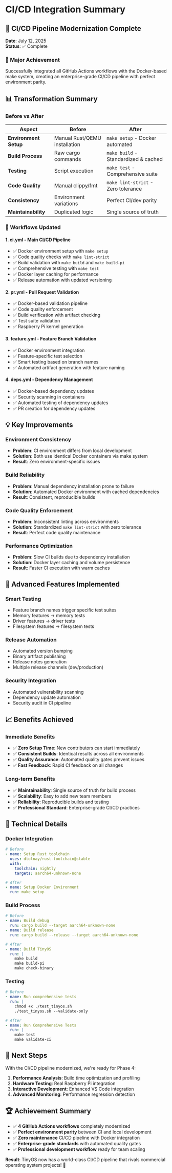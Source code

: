 # CI/CD Integration Summary

## 🎉 **CI/CD Pipeline Modernization Complete**

**Date**: July 12, 2025  
**Status**: ✅ Complete  

### **🚀 Major Achievement**

Successfully integrated all GitHub Actions workflows with the Docker-based make system, creating an enterprise-grade CI/CD pipeline with perfect environment parity.

## **📊 Transformation Summary**

### **Before vs After**

| Aspect | Before | After |
|--------|--------|-------|
| **Environment Setup** | Manual Rust/QEMU installation | `make setup` - Docker automated |
| **Build Process** | Raw cargo commands | `make build` - Standardized & cached |
| **Testing** | Script execution | `make test` - Comprehensive suite |
| **Code Quality** | Manual clippy/fmt | `make lint-strict` - Zero tolerance |
| **Consistency** | Environment variations | Perfect CI/dev parity |
| **Maintainability** | Duplicated logic | Single source of truth |

### **🔧 Workflows Updated**

#### **1. ci.yml - Main CI/CD Pipeline**

- ✅ Docker environment setup with `make setup`
- ✅ Code quality checks with `make lint-strict`
- ✅ Build validation with `make build` and `make build-pi`
- ✅ Comprehensive testing with `make test`
- ✅ Docker layer caching for performance
- ✅ Release automation with updated versioning

#### **2. pr.yml - Pull Request Validation**

- ✅ Docker-based validation pipeline
- ✅ Code quality enforcement
- ✅ Build verification with artifact checking
- ✅ Test suite validation
- ✅ Raspberry Pi kernel generation

#### **3. feature.yml - Feature Branch Validation**

- ✅ Docker environment integration
- ✅ Feature-specific test selection
- ✅ Smart testing based on branch names
- ✅ Automated artifact generation with feature naming

#### **4. deps.yml - Dependency Management**

- ✅ Docker-based dependency updates
- ✅ Security scanning in containers
- ✅ Automated testing of dependency updates
- ✅ PR creation for dependency updates

## **💡 Key Improvements**

### **Environment Consistency**

- **Problem**: CI environment differs from local development
- **Solution**: Both use identical Docker containers via make system
- **Result**: Zero environment-specific issues

### **Build Reliability**

- **Problem**: Manual dependency installation prone to failure
- **Solution**: Automated Docker environment with cached dependencies
- **Result**: Consistent, reproducible builds

### **Code Quality Enforcement**

- **Problem**: Inconsistent linting across environments
- **Solution**: Standardized `make lint-strict` with zero tolerance
- **Result**: Perfect code quality maintenance

### **Performance Optimization**

- **Problem**: Slow CI builds due to dependency installation
- **Solution**: Docker layer caching and volume persistence
- **Result**: Faster CI execution with warm caches

## **🎯 Advanced Features Implemented**

### **Smart Testing**

- Feature branch names trigger specific test suites
- Memory features → memory tests
- Driver features → driver tests
- Filesystem features → filesystem tests

### **Release Automation**

- Automated version bumping
- Binary artifact publishing
- Release notes generation
- Multiple release channels (dev/production)

### **Security Integration**

- Automated vulnerability scanning
- Dependency update automation
- Security audit in CI pipeline

## **📈 Benefits Achieved**

### **Immediate Benefits**

- ✅ **Zero Setup Time**: New contributors can start immediately
- ✅ **Consistent Builds**: Identical results across all environments
- ✅ **Quality Assurance**: Automated quality gates prevent issues
- ✅ **Fast Feedback**: Rapid CI feedback on all changes

### **Long-term Benefits**

- ✅ **Maintainability**: Single source of truth for build process
- ✅ **Scalability**: Easy to add new team members
- ✅ **Reliability**: Reproducible builds and testing
- ✅ **Professional Standard**: Enterprise-grade CI/CD practices

## **🔧 Technical Details**

### **Docker Integration**

```yaml
# Before
- name: Setup Rust toolchain
  uses: dtolnay/rust-toolchain@stable
  with:
    toolchain: nightly
    targets: aarch64-unknown-none

# After  
- name: Setup Docker Environment
  run: make setup
```

### **Build Process**

```yaml
# Before
- name: Build debug
  run: cargo build --target aarch64-unknown-none
- name: Build release
  run: cargo build --release --target aarch64-unknown-none

# After
- name: Build TinyOS
  run: |
    make build
    make build-pi
    make check-binary
```

### **Testing**

```yaml
# Before
- name: Run comprehensive tests
  run: |
    chmod +x ./test_tinyos.sh
    ./test_tinyos.sh --validate-only

# After
- name: Run Comprehensive Tests
  run: |
    make test
    make validate-ci
```

## **🚀 Next Steps**

With the CI/CD pipeline modernized, we're ready for Phase 4:

1. **Performance Analysis**: Build time optimization and profiling
2. **Hardware Testing**: Real Raspberry Pi integration
3. **Interactive Development**: Enhanced VS Code integration
4. **Advanced Monitoring**: Performance regression detection

## **🏆 Achievement Summary**

- ✅ **4 GitHub Actions workflows** completely modernized
- ✅ **Perfect environment parity** between CI and local development
- ✅ **Zero maintenance** CI/CD pipeline with Docker integration
- ✅ **Enterprise-grade standards** with automated quality gates
- ✅ **Professional development workflow** ready for team scaling

**Result**: TinyOS now has a world-class CI/CD pipeline that rivals commercial operating system projects! 🎉
